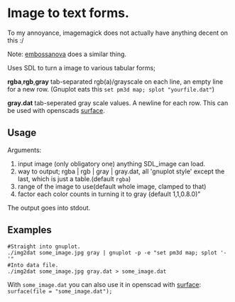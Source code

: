 
# Image to text forms.
To my annoyance, imagemagick does not actually have anything decent on this :/

Note: [embossanova](https://cubehero.com/physibles/iamwil/embossanova) does a 
similar thing.

Uses SDL to turn a image to various tabular forms;

**rgba**,**rgb**,**gray**  tab-separated rgb(a)/grayscale on each line, 
an empty line for a new row. (Gnuplot eats this `set pm3d map; splot "yourfile.dat"`)

**gray.dat** tab-seperated gray scale values. A newline for each row. This can be
used with openscads
[surface](https://en.wikibooks.org/wiki/OpenSCAD_User_Manual/Other_Language_Features#Surface).

## Usage 
Arguments:

1. input image (only obligatory one) anything SDL_image can load.
2. way to output; rgba | rgb | gray | gray.dat, all 'gnuplot style' except the last,
   which is just a table.(default `rgba`)
3. range of the image to use(default whole image, clamped to that)
4. factor each color counts in turning it to gray (default 1,1,0.8.0)"

The output goes into stdout.

## Examples
    
    #Straight into gnuplot.
    ./img2dat some_image.jpg gray | gnuplot -p -e "set pm3d map; splot '-'"
    #Into data file.
    ./img2dat some_image.jpg gray.dat > some_image.dat

With `some_image.dat` you can also use it in openscad with 
[surface](https://en.wikibooks.org/wiki/OpenSCAD_User_Manual/Other_Language_Features#Surface):
`surface(file = "some_image.dat");`
